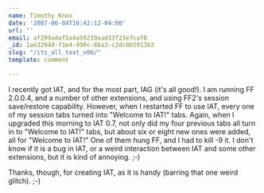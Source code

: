 ```yaml
---
name: Timothy Knox
date: '2007-06-04T16:42:12-04:00'
url: ''
email: af299adaf5a4a59219aad33f23e7caf0
_id: 1ae3294d-f1e4-490c-8ba3-c2dc0b5913b3
slug: "/its_all_text_v06/"
template: comment

---
```


I recently got IAT, and for the most part, IAG (it's all good!). I am running FF 2.0.0.4, and a number of other extensions, and using FF2's session save/restore capability. However, when I restarted FF to use IAT, every one of my session tabs turned into "Welcome to IAT!" tabs. Again, when I upgraded this morning to IAT 0.7, not only did my four previous tabs all turn in to "Welcome to IAT!" tabs, but about six or eight new ones were added, all for "Welcome to IAT!" One of them hung FF, and I had to kill -9 it. I don't know if it is a bug in IAT, or a weird interaction between IAT and some other extensions, but it is kind of annoying. ;-)

Thanks, though, for creating IAT, as it is handy (barring that one weird glitch). ;-)
